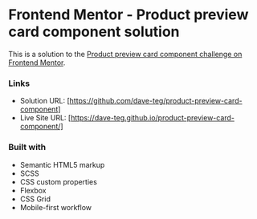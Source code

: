 # Frontend Mentor - Product preview card component solution

This is a solution to the [Product preview card component challenge on Frontend Mentor](https://www.frontendmentor.io/challenges/product-preview-card-component-GO7UmttRfa). 



### Links

- Solution URL: [https://github.com/dave-teg/product-preview-card-component]
- Live Site URL: [https://dave-teg.github.io/product-preview-card-component/]


### Built with

- Semantic HTML5 markup
- SCSS
- CSS custom properties
- Flexbox
- CSS Grid
- Mobile-first workflow





